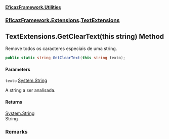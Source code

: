 #### [EficazFramework.Utilities](EficazFrameworkUtilities.md 'EficazFramework Utilities')
### [EficazFramework.Extensions](EficazFrameworkUtilities.md#EficazFramework.Extensions 'EficazFramework.Extensions').[TextExtensions](TextExtensions.md 'EficazFramework.Extensions.TextExtensions')

## TextExtensions.GetClearText(this string) Method

Remove todos os caracteres especiais de uma string.

```csharp
public static string GetClearText(this string texto);
```
#### Parameters

<a name='EficazFramework.Extensions.TextExtensions.GetClearText(thisstring).texto'></a>

`texto` [System.String](https://docs.microsoft.com/en-us/dotnet/api/System.String 'System.String')

A string a ser analisada.

#### Returns
[System.String](https://docs.microsoft.com/en-us/dotnet/api/System.String 'System.String')  
String

### Remarks